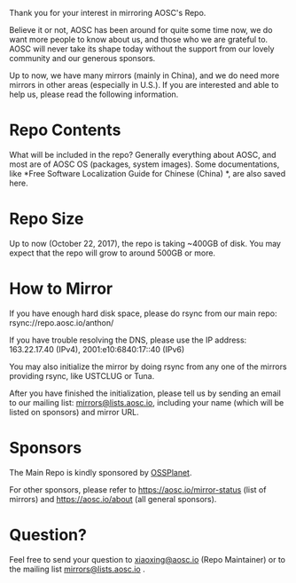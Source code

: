 <!-- TITLE: How To Mirror the Community Repository -->
<!-- SUBTITLE: A Quick Summary of How to Create a Mirror of AOSC's Repo -->

Thank you for your interest in mirroring AOSC's Repo.

Believe it or not, AOSC has been around for quite some time now, we do want more people to know about us, and those who we are grateful to. AOSC will never take its shape today without the support from our lovely community and our generous sponsors.

Up to now, we have many mirrors (mainly in China), and we do need more mirrors in other areas (especially in U.S.). If you are interested and able to help us, please read the following information.

# Repo Contents
What will be included in the repo? Generally everything about AOSC, and most are of AOSC OS (packages, system images). Some documentations, like *Free Software Localization Guide for Chinese (China) *, are also saved here.

# Repo Size
Up to now (October 22, 2017), the repo is taking ~400GB of disk. You may expect that the repo will grow to around 500GB or more.

# How to Mirror
If you have enough hard disk space, please do rsync from our main repo: rsync://repo.aosc.io/anthon/

If you have trouble resolving the DNS, please use the IP address: 163.22.17.40 (IPv4), 2001:e10:6840:17::40 (IPv6)

You may also initialize the mirror by doing rsync from any one of the mirrors providing rsync, like USTCLUG or Tuna.

After you have finished the initialization, please tell us by sending an email to our mailing list: mirrors@lists.aosc.io, including your name (which will be listed on sponsors) and mirror URL.

# Sponsors
The Main Repo is kindly sponsored by [OSSPlanet](http://ossplanet.net/).

For other sponsors, please refer to https://aosc.io/mirror-status (list of mirrors) and https://aosc.io/about (all general sponsors).

# Question?
Feel free to send your question to xiaoxing@aosc.io (Repo Maintainer) or to the mailing list mirrors@lists.aosc.io .

